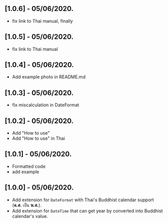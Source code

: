 ## [1.0.6] - 05/06/2020.

* fix link to Thai manual, finally

## [1.0.5] - 05/06/2020.

* fix link to Thai manual

## [1.0.4] - 05/06/2020.

* Add example photo in README.md

## [1.0.3] - 05/06/2020.

* fix miscalculation in DateFormat

## [1.0.2] - 05/06/2020.

* Add "How to use"
* Add "How to use" in Thai

## [1.0.1] - 05/06/2020.

* Formatted code
* add example

## [1.0.0] - 05/06/2020.

* Add extension for `DateFormat` with Thai's Buddhist calendar support (**ค.ศ.** เป็น **พ.ศ.**).
* Add extension for `DateTime` that can get year by converted into Buddhist calendar's value.
